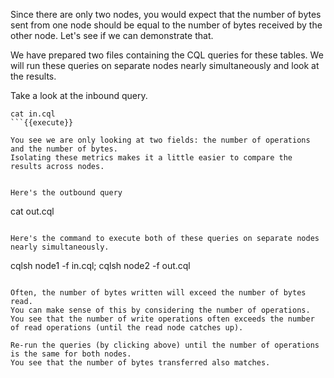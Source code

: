 Since there are only two nodes, you would expect that the number of bytes sent from one node should be equal to the number of bytes received by the other node.
Let's see if we can demonstrate that.

We have prepared two files containing the CQL queries for these tables.
We will run these queries on separate nodes nearly simultaneously and look at the results.

Take a look at the inbound query.

```
cat in.cql
```{{execute}}

You see we are only looking at two fields: the number of operations and the number of bytes.
Isolating these metrics makes it a little easier to compare the results across nodes.


Here's the outbound query

```
cat out.cql
```{{execute}}

Here's the command to execute both of these queries on separate nodes nearly simultaneously.

```
cqlsh node1 -f in.cql; cqlsh node2 -f out.cql
```{{execute}}

Often, the number of bytes written will exceed the number of bytes read.
You can make sense of this by considering the number of operations.
You see that the number of write operations often exceeds the number of read operations (until the read node catches up).

Re-run the queries (by clicking above) until the number of operations is the same for both nodes.
You see that the number of bytes transferred also matches.
